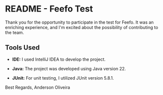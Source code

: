 ﻿# README - Feefo Test

Thank you for the opportunity to participate in the test for Feefo. It was an enriching experience, and I'm excited about the possibility of contributing to the team.

## Tools Used

- **IDE:** I used IntelliJ IDEA to develop the project. 

- **Java:** The project was developed using Java version 22. 

- **JUnit:** For unit testing, I utilized JUnit version 5.8.1. 

Best Regards,
Anderson Oliveira